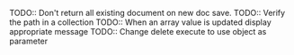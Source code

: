 TODO:: Don't return all existing document on new doc save.
TODO:: Verify the path in a collection
TODO:: When an array value is updated display appropriate message
TODO:: Change delete execute to use object as parameter
